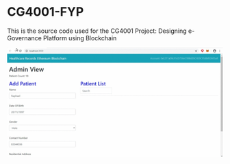 # CG4001-FYP

This is the source code used for the CG4001 Project: Designing e-Governance Platform using Blockchain 

![](https://github.com/kengsengg/CG4001-FYP/blob/master/demo/Admin%20View.gif)
